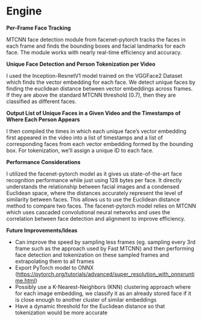 # Engine
**Per-Frame Face Tracking**

MTCNN face detection module from facenet-pytorch tracks the faces in each frame and finds the bounding boxes and facial landmarks for each face. The module works with nearly real-time efficiency and accuracy.

**Unique Face Detection and Person Tokenization per Video**

I used the Inception-ResnetV1 model trained on the VGGFace2 Dataset which finds the vector embedding for each face. We detect unique faces by finding the euclidean distance between vector embeddings across frames. If they are above the standard MTCNN threshold (0.7), then they are classified as different faces.

**Output List of Unique Faces in a Given Video and the Timestamps of Where Each Person Appears**

I then compiled the times in which each unique face’s vector embedding first appeared in the video into a list of timestamps and a list of corresponding faces from each vector embedding formed by the bounding box. For tokenization, we’ll assign a unique ID to each face.

**Performance Considerations**

I utilized the facenet-pytorch model as it gives us state-of-the-art face recognition performance while just using 128 bytes per face.  It directly understands the relationship between facial images and a condensed Euclidean space, where the distances accurately represent the level of similarity between faces. This allows us to use the Euclidean distance method to compare two faces. The facenet-pytorch model relies on MTCNN which uses cascaded convolutional neural networks and uses the correlation between face detection and alignment to improve efficiency. 

**Future Improvements/Ideas**
- Can improve the speed by sampling less frames (eg. sampling every 3rd frame such as the approach used by Fast MTCNN) and then performing face detection and tokenization on these sampled frames and extrapolating them to all frames
- Export PyTorch model to ONNX (https://pytorch.org/tutorials/advanced/super_resolution_with_onnxruntime.html)
- Possibly use a K-Nearest-Neighbors (KNN) clustering approach where for each image embedding, we classify it as an already stored face if it is close enough to another cluster of similar embeddings
- Have a dynamic threshold for the Euclidean distance so that tokenization would be more accurate

